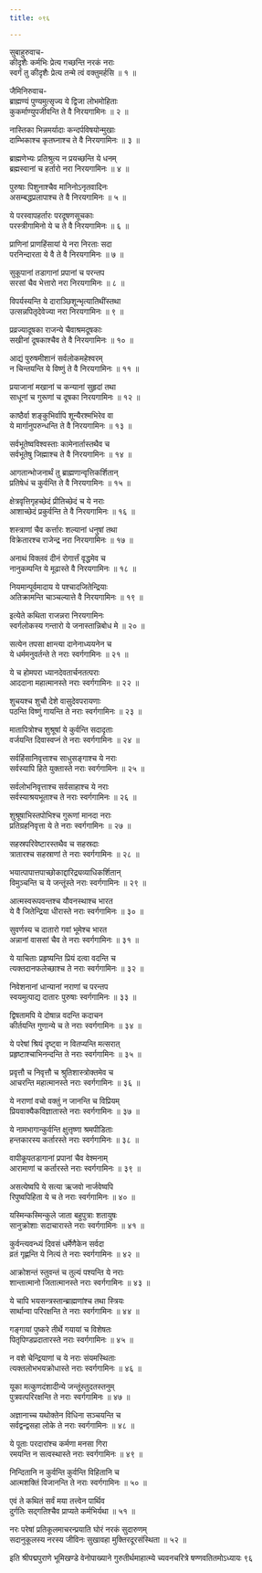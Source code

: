 ```yaml
---
title: ०९६

---
```

सुबाहुरुवाच-  
कीदृशैः कर्मभिः प्रेत्य गच्छन्ति नरकं नराः  
स्वर्गं तु कीदृशैः प्रेत्य तन्मे त्वं वक्तुमर्हसि ॥ १ ॥


जैमिनिरुवाच-  
ब्राह्मण्यं पुण्यमुत्सृज्य ये द्विजा लोभमोहिताः  
कुकर्माण्युपजीवन्ति ते वै निरयगामिनः ॥ २ ॥


नास्तिका भिन्नमर्यादाः कन्दर्पविषयोन्मुखाः  
दाम्भिकाश्च कृतघ्नाश्च ते वै निरयगामिनः ॥ ३ ॥


ब्राह्मणेभ्यः प्रतिश्रुत्य न प्रयच्छन्ति ये धनम्  
ब्रह्मस्वानां च हर्तारो नरा निरयगामिनः ॥ ४ ॥


पुरुषाः पिशुनाश्चैव मानिनोऽनृतवादिनः  
असम्बद्धप्रलापाश्च ते वै निरयगामिनः ॥ ५ ॥


ये परस्वापहर्तारः परदूषणसूचकाः  
परस्त्रीगामिनो ये च ते वै निरयगामिनः ॥ ६ ॥


प्राणिनां प्राणहिंसायां ये नरा निरताः सदा  
परनिन्दारता ये वै ते वै निरयगामिनः ॥ ७ ॥


सुकूपानां तडागानां प्रपानां च परन्तप  
सरसां चैव भेत्तारो नरा निरयगामिनः ॥ ८ ॥


विपर्यस्यन्ति ये दाराञ्छिशून्भृत्यातिथींस्तथा  
उत्सन्नपितृदेवेज्या नरा निरयगामिनः ॥ ९ ॥


प्रव्रज्यादूषका राजन्ये चैवाश्रमदूषकाः  
सखीनां दूषकाश्चैव ते वै निरयगामिनः ॥ १० ॥


आद्यं पुरुषमीशानं सर्वलोकमहेश्वरम्  
न चिन्तयन्ति ये विष्णुं ते वै निरयगामिनः ॥ ११ ॥


प्रयाजानां मखानां च कन्यानां सुहृदां तथा  
साधूनां च गुरूणां च दूषका निरयगामिनः ॥ १२ ॥


काष्ठैर्वा शङ्कुभिर्वापि शून्यैरश्मभिरेव वा  
ये मार्गानुपरुन्धन्ति ते वै निरयगामिनः ॥ १३ ॥


सर्वभूतेष्वविश्वस्ताः कामेनार्तास्तथैव च  
सर्वभूतेषु जिह्माश्च ते वै निरयगामिनः ॥ १४ ॥


आगतान्भोजनार्थं तु ब्राह्मणान्वृत्तिकर्शितान्  
प्रतिषेधं च कुर्वन्ति ते वै निरयगामिनः ॥ १५ ॥


क्षेत्रवृत्तिगृहच्छेदं प्रीतिच्छेदं च ये नराः  
आशाच्छेदं प्रकुर्वन्ति ते वै निरयगामिनः ॥ १६ ॥


शस्त्राणां चैव कर्त्तारः शल्यानां धनुषां तथा  
विक्रेतारश्च राजेन्द्र नरा निरयगामिनः ॥ १७ ॥


अनाथं विक्लवं दीनं रोगार्त्तं वृद्धमेव च  
नानुकम्पन्ति ये मूढास्ते वै निरयगामिनः ॥ १८ ॥


नियमान्पूर्वमादाय ये पश्चादजितेन्द्रियाः  
अतिक्रामन्ति चाञ्चल्यात्ते वै निरयगामिनः ॥ १९ ॥


इत्येते कथिता राजन्नरा निरयगामिनः  
स्वर्गलोकस्य गन्तारो ये जनास्तान्निबोध मे ॥ २० ॥


सत्येन तपसा क्षान्त्या दानेनाध्ययनेन च  
ये धर्ममनुवर्तन्ते ते नराः स्वर्गगामिनः ॥ २१ ॥


ये च होमपरा ध्यानदेवतार्चनतत्पराः  
आददाना महात्मानस्ते नराः स्वर्गगामिनः ॥ २२ ॥


शुचयश्च शुचौ देशे वासुदेवपरायणाः  
पठन्ति विष्णुं गायन्ति ते नराः स्वर्गगामिनः ॥ २३ ॥


मातापित्रोश्च शुश्रूषां ये कुर्वन्ति सदादृताः  
वर्जयन्ति दिवास्वप्नं ते नराः स्वर्गगामिनः ॥ २४ ॥


सर्वहिंसानिवृत्ताश्च साधुसङ्गाश्च ये नराः  
सर्वस्यापि हिते युक्तास्ते नराः स्वर्गगामिनः ॥ २५ ॥


सर्वलोभनिवृत्ताश्च सर्वसाहाश्च ये नराः  
सर्वस्याश्रयभूताश्च ते नराः स्वर्गगामिनः ॥ २६ ॥


शुश्रूषाभिस्तपोभिश्च गुरूणां मानदा नराः  
प्रतिग्रहनिवृत्ता ये ते नराः स्वर्गगामिनः ॥ २७ ॥


सहस्रपरिवेष्टारस्तथैव च सहस्रदाः  
त्रातारश्च सहस्राणां ते नराः स्वर्गगामिनः ॥ २८ ॥


भयात्पापात्तपाच्छोकाद्दारिद्र्यव्याधिकर्शितान्  
विमुञ्चन्ति च ये जन्तूंस्ते नराः स्वर्गगामिनः ॥ २९ ॥


आत्मस्वरूपवन्तश्च यौवनस्थाश्च भारत  
ये वै जितेन्द्रिया धीरास्ते नराः स्वर्गगामिनः ॥ ३० ॥


सुवर्णस्य च दातारो गवां भूमेश्च भारत  
अन्नानां वाससां चैव ते नराः स्वर्गगामिनः ॥ ३१ ॥


ये याचिताः प्रहृष्यन्ति प्रियं दत्वा वदन्ति च  
त्यक्तदानफलेच्छाश्च ते नराः स्वर्गगामिनः ॥ ३२ ॥


निवेशनानां धान्यानां नराणां च परन्तप  
स्वयमुत्पाद्य दातारः पुरुषाः स्वर्गगामिनः ॥ ३३ ॥


द्विषतामपि ये दोषान्न वदन्ति कदाचन  
कीर्तयन्ति गुणान्ये च ते नराः स्वर्गगामिनः ॥ ३४ ॥


ये परेषां श्रियं दृष्ट्वा न वितप्यन्ति मत्सरात्  
प्रहृष्टाश्चाभिनन्दन्ति ते नराः स्वर्गगामिनः ॥ ३५ ॥


प्रवृत्तौ च निवृत्तौ च श्रुतिशास्त्रोक्तमेव च  
आचरन्ति महात्मानस्ते नराः स्वर्गगामिनः ॥ ३६ ॥


ये नराणां वचो वक्तुं न जानन्ति च विप्रियम्  
प्रियवाक्यैकविज्ञातास्ते नराः स्वर्गगामिनः ॥ ३७ ॥


ये नामभागान्कुर्वन्ति क्षुत्तृष्णा श्रमपीडिताः  
हन्तकारस्य कर्तारस्ते नराः स्वर्गगामिनः ॥ ३८ ॥


वापीकूपतडागानां प्रपानां चैव वेश्मनाम्  
आरामाणां च कर्तारस्ते नराः स्वर्गगामिनः ॥ ३९ ॥


असत्येष्वपि ये सत्या ऋजवो नार्जवेष्वपि  
रिपुष्वपिहिता ये च ते नराः स्वर्गगामिनः ॥ ४० ॥


यस्मिन्कस्मिन्कुले जाता बहुपुत्राः शतायुषः  
सानुक्रोशाः सदाचारास्ते नराः स्वर्गगामिनः ॥ ४१ ॥


कुर्वन्त्यवन्ध्यं दिवसं धर्मेणैकेन सर्वदा  
व्रतं गृह्णन्ति ये नित्यं ते नराः स्वर्गगामिनः ॥ ४२ ॥


आक्रोशन्तं स्तुवन्तं च तुल्यं पश्यन्ति ये नराः  
शान्तात्मानो जितात्मानस्ते नराः स्वर्गगामिनः ॥ ४३ ॥


ये चापि भयसन्त्रस्तान्ब्राह्मणांश्च तथा स्त्रियः  
सार्थान्वा परिरक्षन्ति ते नराः स्वर्गगामिनः ॥ ४४ ॥


गङ्गायां पुष्करे तीर्थे गयायां च विशेषतः  
पितृपिण्डप्रदातारस्ते नराः स्वर्गगामिनः ॥ ४५ ॥


न वशे चेन्द्रियाणां च ये नराः संयमस्थिताः  
त्यक्तलोभभयक्रोधास्ते नराः स्वर्गगामिनः ॥ ४६ ॥


यूका मत्कुणदंशादीन्ये जन्तूंस्तुदतस्तनुम्  
पुत्रवत्परिरक्षन्ति ते नराः स्वर्गगामिनः ॥ ४७ ॥


अज्ञानाच्च यथोक्तेन विधिना सञ्चयन्ति च  
सर्वद्वन्द्वसहा लोके ते नराः स्वर्गगामिनः ॥ ४८ ॥


ये पूताः परदारांश्च कर्मणा मनसा गिरा  
रमयन्ति न सत्वस्थास्ते नराः स्वर्गगामिनः ॥ ४९ ॥


निन्दितानि न कुर्वन्ति कुर्वन्ति विहितानि च  
आत्मशक्तिं विजानन्ति ते नराः स्वर्गगामिनः ॥ ५० ॥


एवं ते कथितं सर्वं मया तत्त्वेन पार्थिव  
दुर्गतिः सद्गतिश्चैव प्राप्यते कर्मभिर्यथा ॥ ५१ ॥


नरः परेषां प्रतिकूलमाचरन्प्रयाति घोरं नरकं सुदारुणम्  
सदानुकूलस्य नरस्य जीविनः सुखावहा मुक्तिरदूरसंस्थिता ॥ ५२ ॥


इति श्रीपद्मपुराणे भूमिखण्डे वेनोपाख्याने गुरुतीर्थमाहात्म्ये च्यवनचरित्रे षण्णवतितमोऽध्यायः ९६